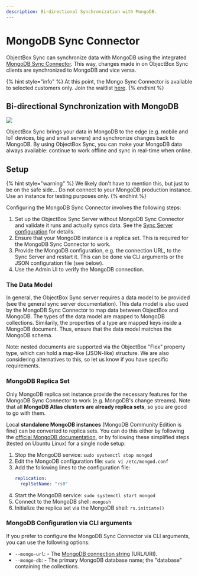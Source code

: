 ```yaml
---
description: Bi-directional Synchronization with MongoDB.
---
```


# MongoDB Sync Connector

ObjectBox Sync can synchronize data with MongoDB using the integrated [MongoDB Sync Connector](https://objectbox.io/mongodb/).
This way, changes made in on ObjectBox Sync clients are synchronized to MongoDB and vice versa.

{% hint style="info" %}
At this point, the Mongo Sync Connector is available to selected customers only.
Join the waitlist [here](https://objectbox.io/mongodb/).
{% endhint %}

## Bi-directional Synchronization with MongoDB

![](.gitbook/assets/MongoDB_ObjectBox_Central.png)

ObjectBox Sync brings your data in MongoDB to the edge (e.g. mobile and IoT devices, big and small servers)
and synchronize changes back to MongoDB.
By using ObjectBox Sync, you can make your MongoDB data always available:
continue to work offline and sync in real-time when online.

## Setup

{% hint style="warning" %}
We likely don't have to mention this, but just to be on the safe side...
Do not connect to your MongoDB production instance.
Use an instance for testing purposes only.
{% endhint %}

Configuring the MongoDB Sync Connector involves the following steps:

1. Set up the ObjectBox Sync Server without MongoDB Sync Connector and validate it runs and actually syncs data.
   See the [Sync Server configuration](sync-server-configuration.md) for details.
2. Ensure that your MongoDB instance is a replica set.
   This is required for the MongoDB Sync Connector to work.
3. Provide the MongoDB configuration, e.g. the connection URL, to the Sync Server and restart it.
   This can be done via CLI arguments or the JSON configuration file (see below).
4. Use the Admin UI to verify the MongoDB connection.

### The Data Model

In general, the ObjectBox Sync server requires a data model to be provided (see the general sync server documentation).
This data model is also used by the MongoDB Sync Connector to map data between ObjectBox and MongoDB.
The types of the data model are mapped to MongoDB collections.
Similarily, the properties of a type are mapped keys inside a MongoDB document.
Thus, ensure that the data model matches the MongoDB schema.

Note: nested documents are supported via the ObjectBox "Flex" property type,
which can hold a map-like (JSON-like) structure.
We are also considering alternatives to this, so let us know if you have specific requirements. 

### MongoDB Replica Set

Only MongoDB replica set instance provide the necessary features for the MongoDB Sync Connector to work
(e.g. MongoDB's change streams).
Note that all **MongoDB Atlas clusters are already replica sets**, so you are good to go with them.

Local **standalone MongoDB instances** (MongoDB Community Edition is fine) can be converted to replica sets.
You can do this either by following the [official MongoDB documentation](https://www.mongodb.com/docs/manual/tutorial/convert-standalone-to-replica-set/),
or by following these simplified steps (tested on Ubuntu Linux) for a single node setup:

1. Stop the MongoDB service: `sudo systemctl stop mongod`
2. Edit the MongoDB configuration file: `sudo vi /etc/mongod.conf`
3. Add the following lines to the configuration file:
   ```yaml
   replication:
     replSetName: "rs0"
   ```
4. Start the MongoDB service: `sudo systemctl start mongod`
5. Connect to the MongoDB shell: `mongosh`
6. Initialize the replica set via the MongoDB shell: `rs.initiate()`

### MongoDB Configuration via CLI arguments

If you prefer to configure the MongoDB Sync Connector via CLI arguments, you can use the following options:

* `--mongo-url`: - The [MongoDB connection string](https://www.mongodb.com/docs/manual/reference/connection-string/) (URL/URI).
* `--mongo-db`: - The primary MongoDB database name; the "database" containing the collections.  

